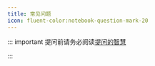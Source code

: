 ```yaml
---
title: 常见问题
icon: fluent-color:notebook-question-mark-20
---
```


::: important 提问前请务必阅读[提问的智慧](/QuickStart/HowToAsk)

:::